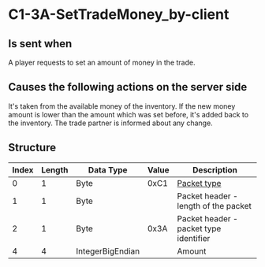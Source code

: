# C1-3A-SetTradeMoney_by-client

## Is sent when

A player requests to set an amount of money in the trade.

## Causes the following actions on the server side

It's taken from the available money of the inventory. If the new money amount is lower than the amount which was set before, it's added back to the inventory. The trade partner is informed about any change.

## Structure

| Index | Length | Data Type | Value | Description |
|-------|--------|-----------|-------|-------------|
| 0 | 1 |   Byte   | 0xC1  | [Packet type](PacketTypes.md) |
| 1 | 1 |    Byte   |      | Packet header - length of the packet |
| 2 | 1 |    Byte   | 0x3A  | Packet header - packet type identifier |
| 4 | 4 | IntegerBigEndian |  | Amount |